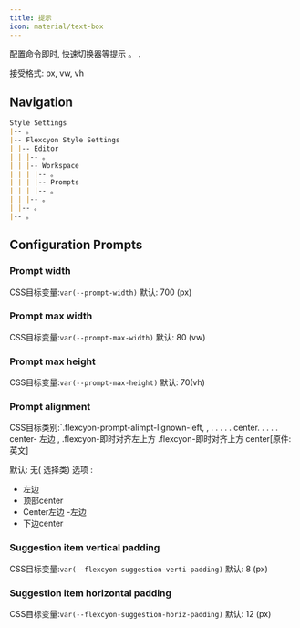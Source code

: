 ```yaml
---
title: 提示
icon: material/text-box
---
```


配置命令即时, 快速切换器等提示 。
.

接受格式: px, vw, vh

## Navigation

```md
Style Settings
|-- 。
|-- Flexcyon Style Settings
| |-- Editor
| | |-- 。
| | |-- Workspace
| | | |-- 。
| | | |-- Prompts
| | | |-- 。
| | |-- 。
| |-- 。
|-- 。
```

## Configuration Prompts

### Prompt width

CSS目标变量:`var(--prompt-width)`
默认: 700 (px)

### Prompt max width

CSS目标变量:`var(--prompt-max-width)`
默认: 80 (vw)

### Prompt max height

CSS目标变量:`var(--prompt-max-height)`
默认: 70(vh)

### Prompt alignment

CSS目标类别:`.flexcyon-prompt-alimpt-lignown-left,
,
. . . . . center. . . . . center- 左边
,
.flexcyon-即时对齐左上方 .flexcyon-即时对齐上方 center[原件:英文]

默认: 无( 选择类)
选项 :

- 左边
- 顶部center
- Center左边
-左边
- 下边center

### Suggestion item vertical padding

CSS目标变量:`var(--flexcyon-suggestion-verti-padding)`
默认: 8 (px)

### Suggestion item horizontal padding

CSS目标变量:`var(--flexcyon-suggestion-horiz-padding)`
默认: 12 (px)

